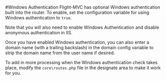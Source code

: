 #Windows Authentication
Flight-MVC has optional Windows authentication built into the router.  To enable, 
set the configuration variable for using Windows authentication to `true`.

Note that you will also need to enable Windows Authentication and disable anonymous
authentication in IIS.

Once you have enabled Windows authentication, you can also enter a domain name (with
a trailing backslash) in the domain config variable to strip the domain name from
the user name if desired.

To add in more processing when the Windows authentication check takes place, modify
the `core\routes.php` file in the designate area to make it work for you.